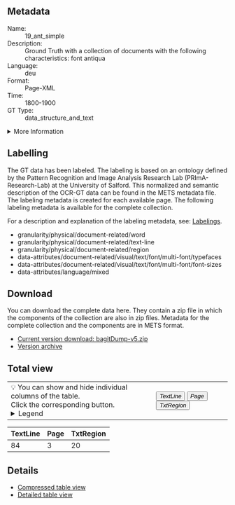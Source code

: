 <link rel="stylesheet" href="table_hide.css"/>
<div class="metadata">
   <h2>Metadata</h2>
   <dl class="grid">
      <dt>Name:</dt>
      <dd>19_ant_simple</dd>
      <dt>Description:</dt>
      <dd>Ground Truth with a collection of documents with the following characteristics:
font antiqua</dd>
      <dt>Language:</dt>
      <dd>deu</dd>
      <dt>Format:</dt>
      <dd>Page-XML</dd>
      <dt>Time:</dt>
      <dd>1800-1900</dd>
      <dt>GT Type:</dt>
      <dd>data_structure_and_text</dd>
   </dl>
   <details>
      <summary>More Information</summary>
      <dl class="more-grid">
         <dt>Transcription Guidelines:</dt>
         <dd>OCR-D Ground Truth Guidelines https://ocr-d.de/en/gt-guidelines/trans/</dd>
         <dt>License:</dt>
         <dd>CC0 1.0</dd>
         <dt>Project:</dt>
         <dd>OCR-D</dd>
         <dt>Project-URL:</dt>
         <dd>https://ocr-d.de/</dd>
      </dl>
   </details>
</div>
<div class="metadata">
   <h2>Labelling</h2>
   <p>The GT data has been labeled. The labeling is 
               based on an ontology defined by the Pattern Recognition and Image Analysis Research Lab 
               (PRImA-Research-Lab) at the University of Salford. 
               This normalized and semantic description of the OCR-GT data can be found in the METS metadata file. 
               The labeling metadata is created for each available page. The following labeling metadata is available for the complete collection.</p>
   <p>For a description and explanation of the labeling metadata, 
               see: <a href="=https://ocr-d.de/en/gt-guidelines/labeling/OCR-D_GT_labeling_schema_xsd_Element_gt_gt.html#gt_gt_state_prop">Labelings</a>.</p>
   <ul>
      <li>granularity/physical/document-related/word</li>
      <li>granularity/physical/document-related/text-line</li>
      <li>granularity/physical/document-related/region</li>
      <li>data-attributes/document-related/visual/text/font/multi-font/typefaces</li>
      <li>data-attributes/document-related/visual/text/font/multi-font/font-sizes</li>
      <li>data-attributes/language/mixed</li>
   </ul>
</div>
<div class="metadata">
   <h2>Download</h2>
   <p>You can download the complete data here. 
                        They contain a zip file in which the components of the collection are also in zip files.
                        Metadata for the complete collection and the components are in METS format.</p>
   <ul>
      <li>
         <a href="https://github.com/tboenig/19_ant_simple/releases/download/v5/bagitDump-v5.zip">Current version download: bagitDump-v5.zip</a>
      </li>
      <li>
         <a href="https://github.com/tboenig/19_ant_simple/releases">Version archive</a>
      </li>
   </ul>
</div>
<div class="metadata">
   <h2>Total view</h2>
   <table class="noStyle">
      <tr>
         <td>💡 You can show and hide individual columns of the table.<br/>Click the corresponding button.
                                <details>
               <summary>Legend</summary>
               <dl class="grid">
                  <dt>TextLine</dt>
                  <dd>TextLine</dd>
                  <dt>Page</dt>
                  <dd>Page</dd>
                  <dt>TxtRegion</dt>
                  <dd>
                     <a href="https://ocr-d.de/de/gt-guidelines/trans/lytextregion.html"
                        target="_blank">TextRegion</a>
                  </dd>
               </dl>
            </details>
         </td>
         <td>
            <div class="grid-container">
               <button onclick="document.getElementById('table_id').classList.toggle('hide1')">
                  <i>TextLine</i>
               </button>
               <button onclick="document.getElementById('table_id').classList.toggle('hide2')">
                  <i>Page</i>
               </button>
               <button onclick="document.getElementById('table_id').classList.toggle('hide3')">
                  <i>TxtRegion</i>
               </button>
            </div>
         </td>
      </tr>
   </table>
   <table id="table_id">
      <thead>
         <tr>
            <th>TextLine</th>
            <th>Page</th>
            <th>TxtRegion</th>
         </tr>
      </thead>
      <tbody>
         <tr>
            <td>84</td>
            <td>3</td>
            <td>20</td>
         </tr>
      </tbody>
   </table>
</div>
<div>
   <h2>Details</h2>
   <ul>
      <li>
         <a href="table">Compressed table view</a>
      </li>
      <li>
         <a href="overview">Detailed table view</a>
      </li>
   </ul>
</div>

